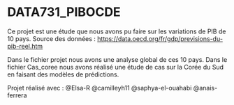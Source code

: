 # DATA731_PIBOCDE

Ce projet est une étude que nous avons pu faire sur les variations de PIB de 10 pays.
Source des données : https://data.oecd.org/fr/gdp/previsions-du-pib-reel.htm

Dans le fichier projet nous avons une analyse global de ces 10 pays.
Dans le fichier Cas_coree nous avons réalisé une étude de cas sur la Corée du Sud en faisant des modèles de prédictions.

Projet réalisé avec : @Elsa-R @camilleyh11 @saphya-el-ouahabi @anais-ferrera
